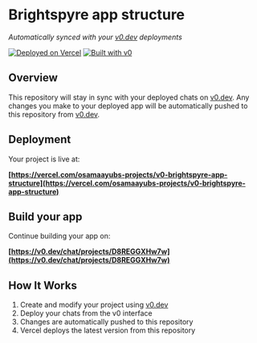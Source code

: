 # Brightspyre app structure

*Automatically synced with your [v0.dev](https://v0.dev) deployments*

[![Deployed on Vercel](https://img.shields.io/badge/Deployed%20on-Vercel-black?style=for-the-badge&logo=vercel)](https://vercel.com/osamaayubs-projects/v0-brightspyre-app-structure)
[![Built with v0](https://img.shields.io/badge/Built%20with-v0.dev-black?style=for-the-badge)](https://v0.dev/chat/projects/D8REGGXHw7w)

## Overview

This repository will stay in sync with your deployed chats on [v0.dev](https://v0.dev).
Any changes you make to your deployed app will be automatically pushed to this repository from [v0.dev](https://v0.dev).

## Deployment

Your project is live at:

**[https://vercel.com/osamaayubs-projects/v0-brightspyre-app-structure](https://vercel.com/osamaayubs-projects/v0-brightspyre-app-structure)**

## Build your app

Continue building your app on:

**[https://v0.dev/chat/projects/D8REGGXHw7w](https://v0.dev/chat/projects/D8REGGXHw7w)**

## How It Works

1. Create and modify your project using [v0.dev](https://v0.dev)
2. Deploy your chats from the v0 interface
3. Changes are automatically pushed to this repository
4. Vercel deploys the latest version from this repository